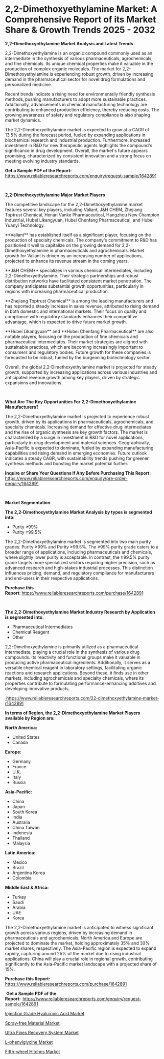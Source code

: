 <p><h1>2,2-Dimethoxyethylamine Market: A Comprehensive Report of its Market Share & Growth Trends 2025 - 2032</h1></p><p><strong>2,2-Dimethoxyethylamine Market Analysis and Latest Trends</strong></p>
<p><p>2,2-Dimethoxyethylamine is an organic compound commonly used as an intermediate in the synthesis of various pharmaceuticals, agrochemicals, and fine chemicals. Its unique chemical properties make it valuable in the production of complex organic molecules. The market for 2,2-Dimethoxyethylamine is experiencing robust growth, driven by increasing demand in the pharmaceutical sector for novel drug formulations and personalized medicine.</p><p>Recent trends indicate a rising need for environmentally friendly synthesis methods, pushing manufacturers to adopt more sustainable practices. Additionally, advancements in chemical manufacturing technology are contributing to enhanced production efficiency, thereby reducing costs. The growing awareness of safety and regulatory compliance is also shaping market dynamics.</p><p>The 2,2-Dimethoxyethylamine market is expected to grow at a CAGR of 13.5% during the forecast period, fueled by expanding applications in biochemical research and industrial production. Furthermore, increased investment in R&D for new therapeutic agents highlights the compound's significance in drug development. Overall, the market's future appears promising, characterized by consistent innovation and a strong focus on meeting evolving industry standards.</p></p>
<p><strong>Get a Sample PDF of the Report:&nbsp;</strong> <a href="https://www.reliableresearchreports.com/enquiry/request-sample/1642891?utm_campaign=8&utm_medium=2&utm_source=Github&utm_content=ia&utm_term=12012025&utm_id=22-dimethoxyethylamine">https://www.reliableresearchreports.com/enquiry/request-sample/1642891</a></p>
<p>&nbsp;</p>
<p><strong>2,2-Dimethoxyethylamine Major Market Players</strong></p>
<p><p>The competitive landscape for the 2,2-Dimethoxyethylamine market features several key players, including Valiant, J&H CHEM, Zhejiang Toptrust Chemical, Henan Vanke Pharmaceutical, Hangzhou New Champion Industrial, Hubei Likangyuan, Hubei Chenfang Pharmaceutical, and Hubei Yuanyi Technology.</p><p>**Valiant** has established itself as a significant player, focusing on the production of specialty chemicals. The company's commitment to R&D has positioned it well to capitalize on the growing demand for 2,2-Dimethoxyethylamine in pharmaceuticals and agrochemicals. Market growth for Valiant is driven by an increasing number of applications, projected to enhance its revenue stream in the coming years.</p><p>**J&H CHEM** specializes in various chemical intermediates, including 2,2-Dimethoxyethylamine. Their strategic partnerships and robust distribution networks have facilitated consistent market penetration. The company anticipates substantial growth opportunities, particularly in regions with increasing pharmaceutical production.</p><p>**Zhejiang Toptrust Chemical** is among the leading manufacturers and has reported a steady increase in sales revenue, attributed to rising demand in both domestic and international markets. Their focus on quality and compliance with regulatory standards enhances their competitive advantage, which is expected to drive future market growth.</p><p>**Hubei Likangyuan** and **Hubei Chenfang Pharmaceutical** are also notable players, focusing on the production of fine chemicals and pharmaceutical intermediates. Their market strategies are aligned with sustainable practices, which are becoming increasingly important to consumers and regulatory bodies. Future growth for these companies is forecasted to be robust, fueled by the burgeoning biotechnology sector.</p><p>Overall, the global 2,2-Dimethoxyethylamine market is projected for steady growth, supported by increasing applications across various industries and anticipated revenue growth among key players, driven by strategic expansions and innovations.</p></p>
<p>&nbsp;</p>
<p><strong>What Are The Key Opportunities For 2,2-Dimethoxyethylamine Manufacturers?</strong></p>
<p><p>The 2,2-Dimethoxyethylamine market is projected to experience robust growth, driven by its applications in pharmaceuticals, agrochemicals, and specialty chemicals. Increasing demand for effective drug intermediates and the rise of organic synthesis are key growth factors. The market is characterized by a surge in investment in R&D for novel applications, particularly in drug development and material sciences. Geographically, Asia-Pacific is expected to dominate, fueled by expanding manufacturing capabilities and rising demand in emerging economies. Future outlook indicates a steady CAGR, with sustainability trends pushing for greener synthesis methods and boosting the market potential further.</p></p>
<p><strong>Inquire or Share Your Questions If Any Before Purchasing This Report:</strong> <a href="https://www.reliableresearchreports.com/enquiry/pre-order-enquiry/1642891?utm_campaign=8&utm_medium=2&utm_source=Github&utm_content=ia&utm_term=12012025&utm_id=22-dimethoxyethylamine">https://www.reliableresearchreports.com/enquiry/pre-order-enquiry/1642891</a></p>
<p>&nbsp;</p>
<p><strong>Market Segmentation</strong></p>
<p><strong>The 2,2-Dimethoxyethylamine Market Analysis by types is segmented into:</strong></p>
<p><ul><li>Purity ≥99%</li><li>Purity ≥99.5%</li></ul></p>
<p><p>The 2,2-Dimethoxyethylamine market is segmented into two main purity grades: Purity ≥99% and Purity ≥99.5%. The ≥99% purity grade caters to a broader range of applications, including pharmaceuticals and chemicals, where slightly lower purity is acceptable. In contrast, the ≥99.5% purity grade targets more specialized sectors requiring higher precision, such as advanced research and high-stakes industrial processes. This distinction influences pricing, demand, and regulatory compliance for manufacturers and end-users in their respective applications.</p></p>
<p><strong>Purchase this Report:&nbsp;</strong><a href="https://www.reliableresearchreports.com/purchase/1642891?utm_campaign=8&utm_medium=2&utm_source=Github&utm_content=ia&utm_term=12012025&utm_id=22-dimethoxyethylamine">https://www.reliableresearchreports.com/purchase/1642891</a></p>
<p>&nbsp;</p>
<p><strong>The 2,2-Dimethoxyethylamine Market Industry Research by Application is segmented into:</strong></p>
<p><ul><li>Pharmaceutical Intermediates</li><li>Chemical Reagent</li><li>Other</li></ul></p>
<p><p>2,2-Dimethoxyethylamine is primarily utilized as a pharmaceutical intermediate, playing a crucial role in the synthesis of various drug compounds. Its reactivity and functional groups make it valuable in producing active pharmaceutical ingredients. Additionally, it serves as a versatile chemical reagent in laboratory settings, facilitating organic reactions and research applications. Beyond these, it finds use in other markets, including agrochemicals and specialty chemicals, where its properties contribute to formulating performance-enhancing additives and developing innovative products.</p></p>
<p><a href="https://www.reliableresearchreports.com/22-dimethoxyethylamine-market-r1642891?utm_campaign=8&utm_medium=2&utm_source=Github&utm_content=ia&utm_term=12012025&utm_id=22-dimethoxyethylamine">&nbsp;https://www.reliableresearchreports.com/22-dimethoxyethylamine-market-r1642891</a></p>
<p><strong>In terms of Region, the 2,2-Dimethoxyethylamine Market Players available by Region are:</strong></p>
<p>
    <p> <strong> North America: </strong>
        <ul>
            <li>United States</li>
            <li>Canada</li>
        </ul>
        </p> 
    <p> <strong> Europe: </strong>
        <ul>
            <li>Germany</li>
            <li>France</li>
            <li>U.K.</li>
            <li>Italy</li>
            <li>Russia</li>
        </ul>
        </p> 
    <p> <strong> Asia-Pacific: </strong>
        <ul>
            <li>China</li>
            <li>Japan</li>
            <li>South Korea</li>
            <li>India</li>
            <li>Australia</li>
            <li>China Taiwan</li>
            <li>Indonesia</li>
            <li>Thailand</li>
            <li>Malaysia</li>
        </ul>
        </p> 
    <p> <strong> Latin America: </strong>
        <ul>
            <li>Mexico</li>
            <li>Brazil</li>
            <li>Argentina Korea</li>
            <li>Colombia</li>
        </ul>
        </p> 
    <p> <strong> Middle East & Africa: </strong>
        <ul>
            <li>Turkey</li>
            <li>Saudi</li>
            <li>Arabia</li>
            <li>UAE</li>
            <li>Korea</li>
        </ul>
    </p>
    </p>
<p><p>The 2,2-Dimethoxyethylamine market is anticipated to witness significant growth across various regions, driven by increasing demand in pharmaceuticals and agrochemicals. North America and Europe are projected to dominate the market, holding approximately 35% and 30% market shares, respectively. The Asia-Pacific region is expected to expand rapidly, capturing around 25% of the market due to rising industrial applications. China will play a crucial role in regional growth, contributing significantly to the Asia-Pacific market landscape with a projected share of 15%.</p></p>
<p><strong>Purchase this Report: </strong><a href="https://www.reliableresearchreports.com/purchase/1642891?utm_campaign=8&utm_medium=2&utm_source=Github&utm_content=ia&utm_term=12012025&utm_id=22-dimethoxyethylamine">https://www.reliableresearchreports.com/purchase/1642891</a></p>
<p>&nbsp;<strong>Get a Sample PDF of the Report:&nbsp;&nbsp;</strong><a href="https://www.reliableresearchreports.com/enquiry/request-sample/1642891?utm_campaign=8&utm_medium=2&utm_source=Github&utm_content=ia&utm_term=12012025&utm_id=22-dimethoxyethylamine">https://www.reliableresearchreports.com/enquiry/request-sample/1642891</a></p>
<p><strong></strong></p>
<p><p><a href="https://github.com/mcfred89/Market-Research-Report-List-1/blob/main/injection-grade-hyaluronic-acid-market.md?utm_campaign=8&utm_medium=2&utm_source=Github&utm_content=ia&utm_term=12012025&utm_id=22-dimethoxyethylamine">Injection Grade Hyaluronic Acid Market</a></p><p><a href="https://github.com/bornergabrielle89/Market-Research-Report-List-1/blob/main/spray-free-material-market.md?utm_campaign=8&utm_medium=2&utm_source=Github&utm_content=ia&utm_term=12012025&utm_id=22-dimethoxyethylamine">Spray-free Material Market</a></p><p><a href="https://github.com/wileonie19657/Market-Research-Report-List-1/blob/main/ultra-fines-recovery-system-market.md?utm_campaign=8&utm_medium=2&utm_source=Github&utm_content=ia&utm_term=12012025&utm_id=22-dimethoxyethylamine">Ultra Fines Recovery System Market</a></p><p><a href="https://github.com/toldenargelia86/Market-Research-Report-List-1/blob/main/l-phenylglycine-market.md?utm_campaign=8&utm_medium=2&utm_source=Github&utm_content=ia&utm_term=12012025&utm_id=22-dimethoxyethylamine">L-phenylglycine Market</a></p><p><a href="https://github.com/comasnickie/Market-Research-Report-List-1/blob/main/fifth-wheel-hitches-market.md?utm_campaign=8&utm_medium=2&utm_source=Github&utm_content=ia&utm_term=12012025&utm_id=22-dimethoxyethylamine">Fifth-wheel Hitches Market</a></p></p>